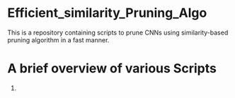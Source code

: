 # Efficient_similarity_Pruning_Algo

This is a repository containing scripts to prune CNNs using similarity-based pruning algorithm in a fast manner. 


# A brief overview of various Scripts

1) 

